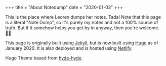 +++
title = "About Notedump"
date = "2020-01-03"
+++

This is the place where Leoren dumps her notes. Tada! 
Note that this page is a literal "Note Dump", so it's purely my notes and not a 100% source of truth. 
But if it somehow helps you get by in anyway, then you're welcome. 💁🏻  

This page is originally built using [Jekyll](https://jekyllrb.com/), but is now built using [Hugo](https://gohugo.io/getting-started/quick-start/) as of January 2020. 
It is also deployed and is hosted using [Netlify](https://www.netlify.com/).

Hugo Theme based from [hyde-hyde](https://github.com/htr3n/hyde-hyde).
